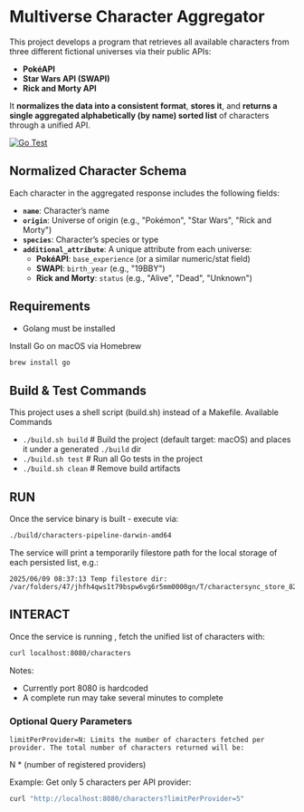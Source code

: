 # Multiverse Character Aggregator

This project develops a program that retrieves all available characters from three different fictional universes via
their public APIs:

- **PokéAPI**
- **Star Wars API (SWAPI)**
- **Rick and Morty API**

It **normalizes the data into a consistent format**, **stores it**, and **returns a single aggregated alphabetically (by name) sorted list** of
characters through a unified API.

[![Go Test](https://github.com/andreikom/characters-pipeline/actions/workflows/test.yml/badge.svg)](https://github.com/andreikom/characters-pipeline/actions/workflows/test.yml)

## Normalized Character Schema

Each character in the aggregated response includes the following fields:

- **`name`**: Character’s name
- **`origin`**: Universe of origin (e.g., "Pokémon", "Star Wars", "Rick and Morty")
- **`species`**: Character’s species or type
- **`additional_attribute`**: A unique attribute from each universe:
    - **PokéAPI**: `base_experience` (or a similar numeric/stat field)
    - **SWAPI**: `birth_year` (e.g., "19BBY")
    - **Rick and Morty**: `status` (e.g., "Alive", "Dead", "Unknown")

## Requirements

- Golang must be installed

Install Go on macOS via Homebrew

```bash
brew install go
```

## Build & Test Commands

This project uses a shell script (build.sh) instead of a Makefile.
Available Commands

- `./build.sh build`        # Build the project (default target: macOS) and places it under a generated `./build` dir
- `./build.sh test`         # Run all Go tests in the project
- `./build.sh clean`        # Remove build artifacts

## RUN

Once the service binary is built - execute via: 

```bash
./build/characters-pipeline-darwin-amd64
```

The service will print a temporarily filestore path for the local storage of each persisted list, e.g.:

```
2025/06/09 08:37:13 Temp filestore dir: /var/folders/47/jhfh4qws1t79bspw6vg6r5mm0000gn/T/charactersync_store_820753468
```

## INTERACT

Once the service is running , fetch the unified list of characters with:

```bash
curl localhost:8080/characters
```

Notes:
- Currently port 8080 is hardcoded
- A complete run may take several minutes to complete

### Optional Query Parameters

    limitPerProvider=N: Limits the number of characters fetched per provider. The total number of characters returned will be:

N * (number of registered providers)

Example: Get only 5 characters per API provider:

```bash
curl "http://localhost:8080/characters?limitPerProvider=5"
```

